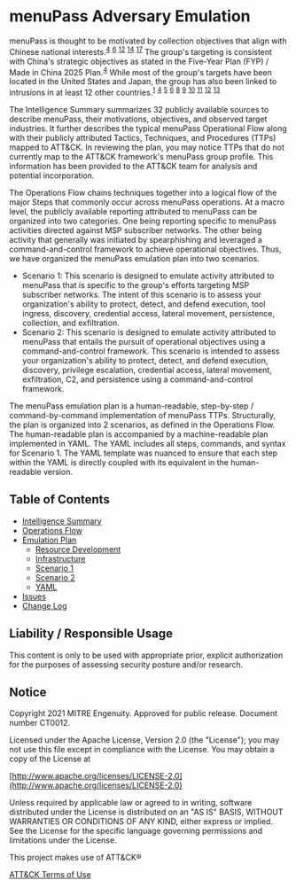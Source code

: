 # menuPass Adversary Emulation

menuPass is thought to be motivated by collection objectives that align with Chinese national interests.<sup>[4](https://www.pwc.co.uk/cyber-security/pdf/cloud-hopper-report-final-v4.pdf)</sup> <sup>[6](https://www.justice.gov/opa/press-release/file/1121706/download)</sup> <sup>[12](https://us-cert.cisa.gov/ncas/alerts/TA17-117A)</sup> <sup>[14](https://crowdstrike.com/blog/two-birds-one-stone-panda/)</sup> <sup>[17](https://intrusiontruth.wordpress.com/2018/08/15/apt10-was-managed-by-the-tianjin-bureau-of-the-chinese-ministry-of-state-security/)</sup> The group's targeting is consistent with China's strategic objectives as stated in the Five-Year Plan (FYP) / Made in China 2025 Plan.<sup>[4](https://www.pwc.co.uk/cyber-security/pdf/cloud-hopper-report-final-v4.pdf)</sup> While most of the group's targets have been located in the United States and Japan, the group has also been linked to intrusions in at least 12 other countries.<sup>[1](https://unit42.paloaltonetworks.com/unit42-menupass-returns-new-malware-new-attacks-japanese-academics-organizations/)</sup> <sup>[4](https://www.pwc.co.uk/cyber-security/pdf/cloud-hopper-report-final-v4.pdf)</sup> <sup>[5](https://www.fireeye.com/blog/threat-research/2017/04/apt10_menupass_grou.html)</sup> <sup>[6](https://www.justice.gov/opa/press-release/file/1121706/download)</sup> <sup>[8](https://www.accenture.com/t20180423T055005Z_s_/se-en/_acnmedia/PDF-76/Accenture-Hogfish-Threat-Analysis.pdf)</sup> <sup>[9](https://fireeye.com/blog/threat-research/2018/09/apt10-targeting-japanese-corporations-using-updated-ttps.html)</sup> <sup>[10](https://recordedfuture.com/apt10-cyberespionage-campaign/)</sup> <sup>[11](https://blog.trendmicro.com/trendlabs-security-intelligence/chessmaster-cyber-espionage-campaign/)</sup> <sup>[12](https://us-cert.cisa.gov/ncas/alerts/TA17-117A)</sup> <sup>[13](https://blogs.blackberry.com/en/2019/06/threat-spotlight-menupass-quasarrat-backdoor)</sup>

The Intelligence Summary summarizes 32 publicly available sources to describe menuPass, their motivations, objectives, and observed target industries. It further describes the typical menuPass Operational Flow along with their publicly attributed Tactics, Techniques, and Procedures (TTPs) mapped to ATT&CK. In reviewing the plan, you may notice TTPs that do not currently map to the ATT&CK framework's menuPass group profile. This information has been provided to the ATT&CK team for analysis and potential incorporation.

The Operations Flow chains techniques together into a logical flow of the major Steps that commonly occur across menuPass operations. At a macro level, the publicly available reporting attributed to menuPass can be organized into two categories.  One being reporting specific to menuPass activities directed against MSP subscriber networks.  The other being activity that generally was initiated by spearphishing and leveraged a command-and-control framework to achieve operational objectives.  Thus, we have organized the menuPass emulation plan into two scenarios.

- Scenario 1: This scenario is designed to emulate activity attributed to menuPass that is specific to the group's efforts targeting MSP subscriber networks.  The intent of this scenario is to assess your organization's ability to protect, detect, and defend execution, tool ingress, discovery, credential access, lateral movement, persistence, collection, and exfiltration.
- Scenario 2: This scenario is designed to emulate activity attributed to menuPass that entails the pursuit of operational objectives using a command-and-control framework. This scenario is intended to assess your organization's ability to protect, detect, and defend execution, discovery, privilege escalation, credential access, lateral movement, exfiltration, C2, and persistence using a command-and-control framework.

The menuPass emulation plan is a human-readable, step-by-step / command-by-command implementation of menuPass TTPs. Structurally, the plan is organized into 2 scenarios, as defined in the Operations Flow. The human-readable plan is accompanied by a machine-readable plan implemented in YAML. The YAML includes all steps, commands, and syntax for Scenario 1. The YAML template was nuanced to ensure that each step within the YAML is directly coupled with its equivalent in the human-readable version.

## Table of Contents

- [Intelligence Summary](/menuPass/Intelligence_Summary.md)
- [Operations Flow](/menuPass/Operations_Flow.md)
- [Emulation Plan](/menuPass/Emulation_Plan/README.md)
  - [Resource Development](/menuPass/Emulation_Plan/ResourceDevelopment.md)
  - [Infrastructure](/menuPass/Emulation_Plan/Infrastructure.md)
  - [Scenario 1](/menuPass/Emulation_Plan/Scenario1.md)
  - [Scenario 2](/menuPass/Emulation_Plan/Scenario2.md)
  - [YAML](/menuPass/Emulation_Plan/yaml)
- [Issues](https://github.com/center-for-threat-informed-defense/adversary_emulation_library/issues)
- [Change Log](/menuPass/CHANGE_LOG.md)

## Liability / Responsible Usage

This content is only to be used with appropriate prior, explicit authorization for the purposes of assessing security posture and/or research.

## Notice

Copyright 2021 MITRE Engenuity. Approved for public release. Document number CT0012.

Licensed under the Apache License, Version 2.0 (the "License"); you may not use this file except in compliance with the License. You may obtain a copy of the License at

[http://www.apache.org/licenses/LICENSE-2.0](http://www.apache.org/licenses/LICENSE-2.0)

Unless required by applicable law or agreed to in writing, software distributed under the License is distributed on an "AS IS" BASIS, WITHOUT WARRANTIES OR CONDITIONS OF ANY KIND, either express or implied. See the License for the specific language governing permissions and limitations under the License.

This project makes use of ATT&CK®

[ATT&CK Terms of Use](https://attack.mitre.org/resources/terms-of-use/)

